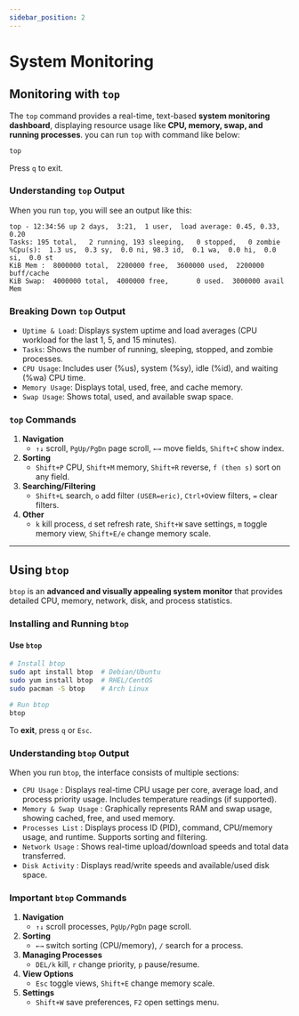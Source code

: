 ```yaml
---
sidebar_position: 2
---
```



# System Monitoring

## Monitoring with `top`
The `top` command provides a real-time, text-based **system monitoring dashboard**, displaying resource usage like **CPU, memory, swap, and running processes**. you can run `top` with command like below:
```bash
top
```
Press `q` to exit.

### **Understanding `top` Output**
When you run `top`, you will see an output like this:
```
top - 12:34:56 up 2 days,  3:21,  1 user,  load average: 0.45, 0.33, 0.20
Tasks: 195 total,   2 running, 193 sleeping,   0 stopped,   0 zombie
%Cpu(s):  1.3 us,  0.3 sy,  0.0 ni, 98.3 id,  0.1 wa,  0.0 hi,  0.0 si,  0.0 st
KiB Mem :  8000000 total,  2200000 free,  3600000 used,  2200000 buff/cache
KiB Swap:  4000000 total,  4000000 free,       0 used.  3000000 avail Mem
```

### Breaking Down `top` Output
- `Uptime & Load`: Displays system uptime and load averages (CPU workload for the last 1, 5, and 15 minutes).
- `Tasks`: Shows the number of running, sleeping, stopped, and zombie processes.
- `CPU Usage`: Includes user (%us), system (%sy), idle (%id), and waiting (%wa) CPU time.
- `Memory Usage`: Displays total, used, free, and cache memory.
- `Swap Usage`: Shows total, used, and available swap space.

### `top` Commands
1. **Navigation**
    - `↑↓` scroll, `PgUp/PgDn` page scroll, `←→` move fields, `Shift+C` show index.
2. **Sorting**
    - `Shift+P` CPU, `Shift+M` memory, `Shift+R` reverse, `f (then s)` sort on any field.
3. **Searching/Filtering**
    - `Shift+L` search, `o` add filter `(USER=eric)`, `Ctrl+O`view filters, `=` clear filters.
4. **Other**
    - `k` kill process, `d` set refresh rate, `Shift+W` save settings, `m` toggle memory view, `Shift+E/e` change memory scale.
---

## **Using `btop`**
`btop` is an **advanced and visually appealing system monitor** that provides detailed CPU, memory, network, disk, and process statistics.

### **Installing and Running `btop`**
#### Use `btop`
```bash
# Install btop
sudo apt install btop  # Debian/Ubuntu
sudo yum install btop  # RHEL/CentOS
sudo pacman -S btop    # Arch Linux

# Run btop
btop
```
To **exit**, press `q` or `Esc`.

### **Understanding `btop` Output**
When you run `btop`, the interface consists of multiple sections:
- `CPU Usage` : Displays real-time CPU usage per core, average load, and process priority usage. Includes temperature readings (if supported).
- `Memory & Swap Usage` : Graphically represents RAM and swap usage, showing cached, free, and used memory.
- `Processes List` : Displays process ID (PID), command, CPU/memory usage, and runtime. Supports sorting and filtering.
- `Network Usage` : Shows real-time upload/download speeds and total data transferred.
- `Disk Activity` : Displays read/write speeds and available/used disk space.

### **Important `btop` Commands**
1. **Navigation**
    - `↑↓` scroll processes, `PgUp/PgDn` page scroll.
2. **Sorting**
    - `←→` switch sorting (CPU/memory), `/` search for a process.
3. **Managing Processes**
    - `DEL/k` kill, `r` change priority, `p` pause/resume.
4. **View Options**
    - `Esc` toggle views, `Shift+E` change memory scale.
5. **Settings**
    - `Shift+W` save preferences, `F2` open settings menu.


